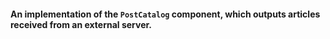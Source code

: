 #### An implementation of the `PostCatalog` component, which outputs articles received from an external server.


